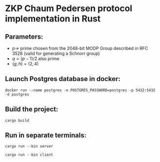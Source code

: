 # ZKP Chaum Pedersen protocol implementation in Rust

## Parameters:

- $p \rightarrow$ prime chosen from the 2048-bit MODP Group described in RFC 3526 (valid for generating a Schnorr group)
- $q = (p - 1) / 2$ also prime
- $(g, h) = (2, 4)$

## Launch Postgres database in docker:

```docker run --name postgres -e POSTGRES_PASSWORD=postgres -p 5432:5432 -d postgres```

## Build the project: 

```cargo build```

## Run in separate terminals:

```cargo run --bin server```

```cargo run --bin client```
